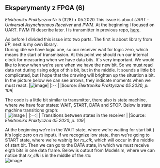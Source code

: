 ## Eksperymenty z FPGA (6)
*Elektronika Praktyczna* Nr 5 (328) • 05.2020
This issue is about *UART* - *Universal Asynchronous Receiver* and *PWM*. At the
beginning I focused on UART. PWM I'll describe later. I is transmitter in 
previous repo, 
[here](https://github.com/mozerpol/NotesFromLearning/tree/master/ExperimentsWithFPGA/4).

As before I divided this issue into two parts. The first is about library from
*EP*, next is my own library. <br/>
During idle we have logic one, so our receiver wait for logic zero, which means
the start of transmission. At this point we should run our internal clock for
measuring when we have data bits. It's very important. We would like to know
when we're sure when we have the new bit. So we must read data not during rising
edge of this bit, but in the middle. It sounds a little bit complicated, but I
hope that the drawing will brighten up the situation a bit. In the picture below
we can see arrows, they indicate moments when we must react.
|![image](https://user-images.githubusercontent.com/43972902/141997910-4e16bcab-04e6-4e65-b6a8-b786e614704d.png)|
|:--:|
|Source: *Elektronika Praktyczna 05.2020, p. 109*|

The code is a little bit similar to transmitter, there also is state machine,
where we have four states: WAIT, START, DATA and STOP. Below is state machine
transitions graph: <br/>
| ![image](https://user-images.githubusercontent.com/43972902/142005062-7a2bbc81-b1cb-4a9e-9a69-7d3002f82f59.png) |
|:--:|
| Transitions between states in the receiver |
|Source: *Elektronika Praktyczna 05.2020, p. 109*|

At the beginning we're in the WAIT state, where we're waiting for start bit (
it's logic zero on *rx* input). If we recognize low state, then we're going to
START state, where we're waitnig for *rx_clk*, which will occur in the middle of
start bit. Then we can go to the DATA state, in which we must receive eigth
bits in one data frame. Below is output from Modelsim, where we can notice that
*rx_clk* is in the middle of the *rtx*: <br/>
![image](https://user-images.githubusercontent.com/43972902/142006891-45e72d00-fc58-4501-9938-bda3819079ae.png)
